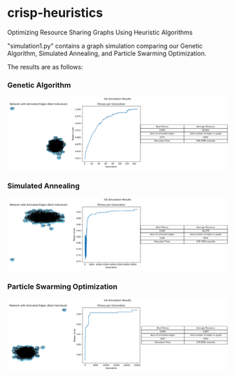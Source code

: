 # crisp-heuristics
Optimizing Resource Sharing Graphs Using Heuristic Algorithms

"simulation1.py" contains a graph simulation comparing our Genetic Algorithm, Simulated Annealing, and Particle Swarming Optimization. 

The results are as follows:

### **Genetic Algorithm** ###
![### **Genetic Algorithm** ### ](results/GA_sim1.png)

### **Simulated Annealing** ###
![**Simulated Annealing**](results/SA_sim1.png)

### **Particle Swarming Optimization** ###
![**Particle Swarming Optimization**](results/PSO_sim1.png)
